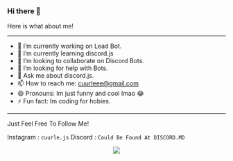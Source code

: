 ### Hi there 👋

Here is what about me!

---

- 🔭 I’m currently working on Lead Bot. 
- 🌱 I’m currently learning discord.js
- 👯 I’m looking to collaborate on Discord Bots.
- 🤔 I’m looking for help with Bots.
- 💬 Ask me about discord.js.
- 📫 How to reach me: cuurleee@gmail.com
- 😄 Pronouns: Im just funny and cool lmao 😂
- ⚡ Fun fact: Im coding for hobies.

---

Just Feel Free To Follow Me!

Instagram : ``cuurle.js``
Discord : ``Could Be Found At DISCORD.MD``
<p align="center">
 <div align="center"><img src="https://discord.c99.nl/widget/theme-3/515548625682694169.png"></div> 
 </p>
